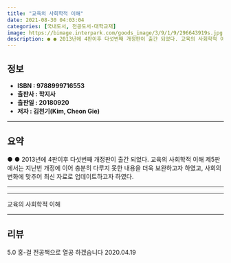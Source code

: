 ```yaml
---
title: "교육의 사회학적 이해"
date: 2021-08-30 04:03:04
categories: [국내도서, 전공도서-대학교재]
image: https://bimage.interpark.com/goods_image/3/9/1/9/296643919s.jpg
description: ● ● 2013년에 4판이후 다섯번째 개정판이 출간 되었다. 교육의 사회학적 이해 제5판에서는 지난번 개정에 이어 충분히 다루지 못한 내용을 더욱 보완하고자 하였고, 사회의 변화에 맞추어 최신 자료로 업데이트하고자 하였다.
---
```


## **정보**

- **ISBN : 9788999716553**
- **출판사 : 학지사**
- **출판일 : 20180920**
- **저자 : 김천기(Kim, Cheon Gie)**

------



## **요약**

●  ●  2013년에 4판이후 다섯번째 개정판이 출간 되었다. 교육의 사회학적 이해 제5판에서는 지난번 개정에 이어 충분히 다루지 못한 내용을 더욱 보완하고자 하였고, 사회의 변화에 맞추어 최신 자료로 업데이트하고자 하였다.

------



------


교육의 사회학적 이해 

------


## **리뷰** 

5.0 홍-걸 전공책으로 열공 하겠습니다  2020.04.19 <br/>